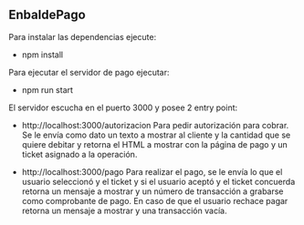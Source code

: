 ## EnbaldePago

Para instalar las dependencias ejecute:

- npm install

Para ejecutar el servidor de pago ejecutar:

- npm run start

El servidor escucha en el puerto 3000 y posee 2 entry point:

- http://localhost:3000/autorizacion
  Para pedir autorización para cobrar. Se le envía como dato un texto a mostrar al cliente y la cantidad que se quiere debitar y retorna el HTML a mostrar con la página de pago y un ticket asignado a la operación.

- http://localhost:3000/pago
  Para realizar el pago, se le envía lo que el usuario seleccionó y el ticket y si el usuario aceptó y el ticket concuerda retorna un mensaje a mostrar y un número de transacción a grabarse como comprobante de pago. En caso de que el usuario rechace pagar retorna un mensaje a mostrar y una transacción vacía.
